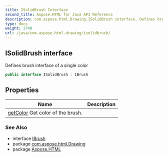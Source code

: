 ```yaml
---
title: ISolidBrush Interface
second_title: Aspose.HTML for Java API Reference
description: com.aspose.html.Drawing.ISolidBrush interface. Defines brush interface of a single color
type: docs
weight: 2740
url: /java/com.aspose.html.drawing/isolidbrush/
---
```

## ISolidBrush interface

Defines brush interface of a single color

```java
public interface ISolidBrush : IBrush
```

## Properties

| Name | Description |
| --- | --- |
| [getColor](../../com.aspose.html.drawing/isolidbrush/color/) Get color of the brush. |

### See Also

* interface [IBrush](../ibrush/)
* package [com.aspose.html.Drawing](../../com.aspose.html.drawing/)
* package [Aspose.HTML](../../)
